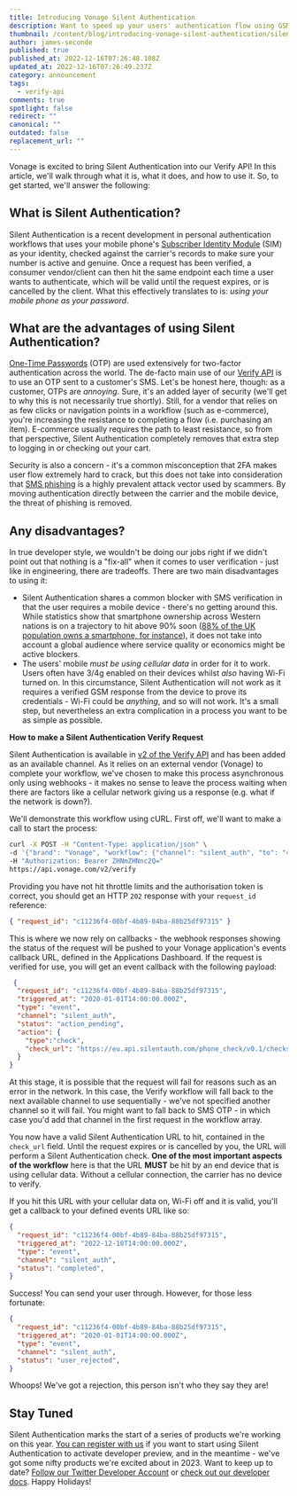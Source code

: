 ```yaml
---
title: Introducing Vonage Silent Authentication
description: Want to speed up your users' authentication flow using GSM? Vonage does that.
thumbnail: /content/blog/introducing-vonage-silent-authentication/silent-authentication.png
author: james-seconde
published: true
published_at: 2022-12-16T07:26:48.108Z
updated_at: 2022-12-16T07:26:49.237Z
category: announcement
tags:
  - verify-api
comments: true
spotlight: false
redirect: ""
canonical: ""
outdated: false
replacement_url: ""
---
```

Vonage is excited to bring Silent Authentication into our Verify API! In this article, we'll walk through what it is, what it does, and how to use it. So, to get started, we'll answer the following:

## **What is Silent Authentication?**

Silent Authentication is a recent development in personal authentication workflows that uses your mobile phone's [Subscriber Identity Module](https://ec.europa.eu/eurostat/cros/content/Glossary%3ASubscriber_Identity_Module_%28SIM%29_en) (SIM) as your identity, checked against the carrier's records to make sure your number is active and genuine. Once a request has been verified, a consumer vendor/client can then hit the same endpoint each time a user wants to authenticate, which will be valid until the request expires, or is cancelled by the client. What this effectively translates to is: *using* *your mobile phone as your password*.

## **What are the advantages of using Silent Authentication?**

[One-Time Passwords](https://workos.com/blog/guide-to-one-time-passwords-otps) (OTP) are used extensively for two-factor authentication across the world. The de-facto main use of our [Verify API](https://developer.vonage.com/api/verify.v2) is to use an OTP sent to a customer's SMS. Let's be honest here, though: as a customer, OTPs are *annoying*. Sure, it's an added layer of security (we'll get to why this is not necessarily true shortly). Still, for a vendor that relies on as few clicks or navigation points in a workflow (such as e-commerce), you're increasing the resistance to completing a flow (i.e. purchasing an item). E-commerce usually requires the path to least resistance, so from that perspective, Silent Authentication completely removes that extra step to logging in or checking out your cart.

Security is also a concern - it's a common misconception that 2FA makes user flow extremely hard to crack, but this does not take into consideration that [SMS phishing](https://cybersecurity.att.com/blogs/security-essentials/sms-phishing-explained-what-is-smishing) is a highly prevalent attack vector used by scammers. By moving authentication directly between the carrier and the mobile device, the threat of phishing is removed.

## **Any disadvantages?**

In true developer style, we wouldn't be doing our jobs right if we didn't point out that nothing is a "fix-all" when it comes to user verification - just like in engineering, there are tradeoffs. There are two main disadvantages to using it:

* Silent Authentication shares a common blocker with SMS verification in that the user requires a mobile device - there's no getting around this. While statistics show that smartphone ownership across Western nations is on a trajectory to hit above 90% soon ([88% of the UK population owns a smartphone, for instance](https://www.uswitch.com/mobiles/studies/mobile-statistics/#:~:text=As%20of%202021%2C%2088%25%20of,of%20adults%20had%20a%20smartphone.)), it does not take into account a global audience where service quality or economics might be active blockers.
* The users' mobile *must be using cellular data* in order for it to work. Users often have 3/4g enabled on their devices whilst *also* having Wi-Fi turned on. In this circumstance, Silent Authentication will not work as it requires a verified GSM response from the device to prove its credentials - Wi-Fi could be *anything*, and so will not work. It's a small step, but nevertheless an extra complication in a process you want to be as simple as possible.

**How to make a Silent Authentication Verify Request**

Silent Authentication is available in [v2 of the Verify API](https://developer.vonage.com/api/verify.v2) and has been added as an available channel. As it relies on an external vendor (Vonage) to complete your workflow, we've chosen to make this process asynchronous only using webhooks - it makes no sense to leave the process waiting when there are factors like a cellular network giving us a response (e.g. what if the network is down?).

We'll demonstrate this workflow using cURL. First off, we'll want to make a call to start the process:

```bash
curl -X POST -H "Content-Type: application/json" \
-d '{"brand": "Vonage", "workflow": {"channel": "silent_auth", "to": "447700900000"}}' \
-H "Authorization: Bearer ZHNmZHNnc2Q="
https://api.vonage.com/v2/verify
```

Providing you have not hit throttle limits and the authorisation token is correct, you should get an HTTP `202` response with your `request_id` reference:

```json
{ "request_id": "c11236f4-00bf-4b89-84ba-88b25df97315" }
```

This is where we now rely on callbacks - the webhook responses showing the status of the request will be pushed to your Vonage application's events callback URL, defined in the Applications Dashboard. If the request is verified for use, you will get an event callback with the following payload:

```json
 {
  "request_id": "c11236f4-00bf-4b89-84ba-88b25df97315",
  "triggered_at": "2020-01-01T14:00:00.000Z",
  "type": "event",
  "channel": "silent_auth",
  "status": "action_pending",
  "action": {
    "type":"check",
    "check_url": "https://eu.api.silentauth.com/phone_check/v0.1/checks/c11236f4-00bf-4b89-84ba-88b25df97315/redirect"
  }
}
```

At this stage, it is possible that the request will fail for reasons such as an error in the network. In this case, the Verify workflow will fall back to the next available channel to use sequentially - we've not specified another channel so it will fail. You might want to fall back to SMS OTP - in which case you'd add that channel in the first request in the workflow array.

You now have a valid Silent Authentication URL to hit, contained in the `check_url` field. Until the request expires or is cancelled by you, the URL will perform a Silent Authentication check. **One of the most important aspects of the workflow** here is that the URL **MUST** be hit by an end device that is using cellular data. Without a cellular connection, the carrier has no device to verify. 

If you hit this URL with your cellular data on, Wi-Fi off and it is valid, you'll get a callback to your defined events URL like so:

```json
{
  "request_id": "c11236f4-00bf-4b89-84ba-88b25df97315",
  "triggered_at": "2022-12-10T14:00:00.000Z",
  "type": "event",
  "channel": "silent_auth",
  "status": "completed",
}
```

Success! You can send your user through. However, for those less fortunate:

```json
{
  "request_id": "c11236f4-00bf-4b89-84ba-88b25df97315",
  "triggered_at": "2020-01-01T14:00:00.000Z",
  "type": "event",
  "channel": "silent_auth",
  "status": "user_rejected",
}
```

Whoops! We've got a rejection, this person isn't who they say they are!

## **Stay Tuned**

Silent Authentication marks the start of a series of products we're working on this year. [You can register with us](https://www.vonage.com/communications-apis/verify/) if you want to start using Silent Authentication to activate developer preview, and in the meantime - we've got some nifty products we're excited about in 2023. Want to keep up to date? [Follow our Twitter Developer Account](https://twitter.com/VonageDev) or [check out our developer docs](https://developer.vonage.com/documentation). Happy Holidays!